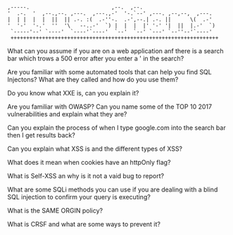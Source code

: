 
```
,-----.                          ,--.  ,--.                       
'  .-.  '  ,--.,--. ,---.  ,---.,-'  '-.`--' ,---. ,--,--,  ,---.  
|  | |  |  |  ||  || .-. :(  .-''-.  .-',--.| .-. ||      \(  .-'  
'  '-'  '-.'  ''  '\   --..-'  `) |  |  |  |' '-' '|  ||  |.-'  `) 
 `-----'--' `----'  `----'`----'  `--'  `--' `---' `--''--'`----'  
 ++++++++++++++++++++++++++++++++++++++++++++++++++++++++++++++++++
 ```                                                                

What can you assume if you are on a web application anf there
is a search bar which trows a 500 error after you enter a ' in the search?

Are you familiar with some automated tools that can help you find
SQL Injectons? What are they called and how do you use them?

Do you know what XXE is, can you explain it?

Are you familiar with OWASP? Can you name some of the TOP 10 2017 vulnerabilities
and explain what they are?

Can you explain the process of when I type google.com into the search bar then I get results back?

Can you explain what XSS is and the different types of XSS?

What does it mean when cookies have an httpOnly flag?

What is Self-XSS an why is it not a vaid bug to report?

What are some SQLi methods you can use if you are dealing with a 
blind SQL injection to confirm your query is executing?

What is the SAME ORGIN policy?

What is CRSF and what are some ways to prevent it?







